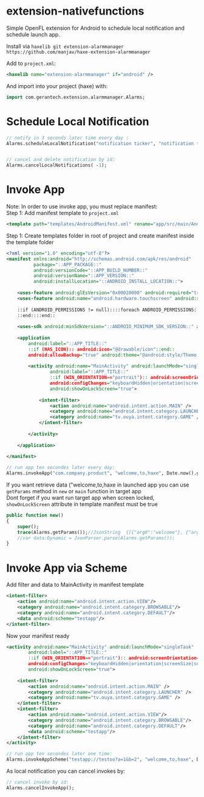 extension-nativefunctions
=============

Simple OpenFL extension for Android to schedule local notification and schedule launch app.


Install via 
`haxelib git extension-alarmmanager https://github.com/manjav/haxe-extension-alarmmanager`

Add to `project.xml`:

```xml
<haxelib name="extension-alarmmanager" if="android" />
```

And import into your project (haxe) with:
  
```Haxe
import com.gerantech.extension.alarmmanager.Alarms;
```
# Schedule Local Notification

```Haxe
// notify in 3 seconds later time every day :
Alarms.scheduleLocalNotification("notification ticker", "notification title", "notification message", Date.now().getTime() + 3000, DateTools.days(1), "notification info", "comma,sepatated,args,to,retrieve,after,notification.touched");


// cancel and delete notification by id:
Alarms.cancelLocalNotifications( -1);
```

# Invoke App

Note: In order to use invoke app, you must replace manifest:<br/>
Step 1: Add manifest template to `project.xml`
```XML
<template path="templates/AndroidManifest.xml" rename="app/src/main/AndroidManifest.xml" />
```

Step 1: Create templates folder in root of project and create manifest inside the template folder

```XML
<?xml version="1.0" encoding="utf-8"?>
<manifest xmlns:android="http://schemas.android.com/apk/res/android" 
		  package="::APP_PACKAGE::" 
		  android:versionCode="::APP_BUILD_NUMBER::" 
		  android:versionName="::APP_VERSION::" 
		  android:installLocation="::ANDROID_INSTALL_LOCATION::">
	
	<uses-feature android:glEsVersion="0x00020000" android:required="true" />
	<uses-feature android:name="android.hardware.touchscreen" android:required="false" />
	
	::if (ANDROID_PERMISSIONS != null)::::foreach ANDROID_PERMISSIONS::<uses-permission android:name="::__current__::" />
	::end::::end::
	
	<uses-sdk android:minSdkVersion="::ANDROID_MINIMUM_SDK_VERSION::" android:targetSdkVersion="::ANDROID_TARGET_SDK_VERSION::"/>
	
	<application 
		android:label="::APP_TITLE::" 
		::if (HAS_ICON):: android:icon="@drawable/icon"::end:: 
		android:allowBackup="true" android:theme="@android:style/Theme.NoTitleBar.Fullscreen" android:hardwareAccelerated="true">
		
		<activity android:name="MainActivity" android:launchMode="singleTask" 
				android:label="::APP_TITLE::" 
				::if (WIN_ORIENTATION=="portrait"):: android:screenOrientation="sensorPortrait"::end::::if (WIN_ORIENTATION=="landscape"):: android:screenOrientation="sensorLandscape"::end::
				android:configChanges="keyboardHidden|orientation|screenSize|screenLayout"
				android:showOnLockScreen="true">
			
			<intent-filter>
				<action android:name="android.intent.action.MAIN" />
				<category android:name="android.intent.category.LAUNCHER" />
				<category android:name="tv.ouya.intent.category.GAME" />
			</intent-filter>
			
		</activity>
		
	</application>
	
</manifest>
```

```Haxe
// run app ten secondes later every day:
Alarms.invokeApp("com.company.product", "welcome,to,haxe", Date.now().getTime() + 10000, DateTools.days(1));
```

If you want retrieve data ("welcome,to,haxe in launched app you can use `getParams` method in `new` or `main` function in target app<br/>
Dont forget if you want run target app when screen locked, `showOnLockScreen` attribute in template manifest must be true 
```Haxe
public function new()
{
	super();
	trace(Alarms.getParams());//JsonString  {[{"arg0":"welcome"}, {"arg1":"to"}, {"arg2":"haxe"}]}
	//var data:Dynamic = JsonParser.parse(Alarms.getParams());
}
```

# Invoke App via Scheme

Add filter and data to MainActivity in manifest template
```XML
<intent-filter>
	<action android:name="android.intent.action.VIEW"/>
	<category android:name="android.intent.category.BROWSABLE"/>
	<category android:name="android.intent.category.DEFAULT"/>
	<data android:scheme="testapp"/>
</intent-filter>
```

Now your manifest ready
```XML
<activity android:name="MainActivity" android:launchMode="singleTask" 
		android:label="::APP_TITLE::" 
		::if (WIN_ORIENTATION=="portrait"):: android:screenOrientation="sensorPortrait"::end::::if (WIN_ORIENTATION=="landscape"):: android:screenOrientation="sensorLandscape"::end::
		android:configChanges="keyboardHidden|orientation|screenSize|screenLayout"
		android:showOnLockScreen="true">
	
	<intent-filter>
		<action android:name="android.intent.action.MAIN" />
		<category android:name="android.intent.category.LAUNCHER" />
		<category android:name="tv.ouya.intent.category.GAME" />
	</intent-filter>
	<intent-filter>
		<action android:name="android.intent.action.VIEW"/>
		<category android:name="android.intent.category.BROWSABLE"/>
		<category android:name="android.intent.category.DEFAULT"/>
		<data android:scheme="testapp"/>
	</intent-filter>
</activity>

```

```Haxe
// run app ten secondes later one time:
Alarms.invokeAppScheme("testapp://testoo?a=1&b=2", "welcome,to,haxe", Date.now().getTime() + 10000, 0);
```
As local notification you can cancel invokes by:
```Haxe
// cancel invoke by id:
Alarms.cancelInvokeApp();
```
